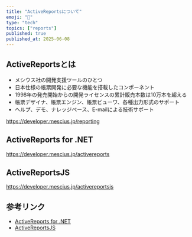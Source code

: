 ```yaml
---
title: "ActiveReportsについて"
emoji: "📝"
type: "tech"
topics: ["reports"]
published: true
published_at: 2025-06-08
---
```


## ActiveReportsとは

- メシウス社の開発支援ツールのひとつ
- 日本仕様の帳票開発に必要な機能を搭載したコンポーネント
- 1998年の発売開始からの開発ライセンスの累計販売本数は10万本を超える
- 帳票デザイナ、帳票エンジン、帳票ビューワ、各種出力形式のサポート
- ヘルプ、デモ、ナレッジベース、E-mailによる技術サポート

https://developer.mescius.jp/reporting

## ActiveReports for .NET

https://developer.mescius.jp/activereports

## ActiveReportsJS

https://developer.mescius.jp/activereportsjs

## 参考リンク

- [ActiveReports for .NET](https://developer.mescius.jp/activereports)
- [ActiveReportsJS](https://developer.mescius.jp/activereportsjs)
